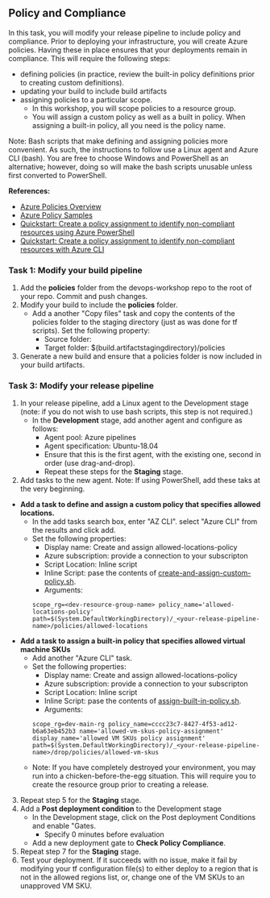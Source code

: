 ## Policy and Compliance

In this task, you will modify your release pipeline to include policy and compliance. Prior to deploying your infrastructure, you will create Azure policies. Having these in place ensures that your deployments remain in compliance. This will require the following steps:
- defining policies (in practice, review the built-in policy definitions prior to creating custom definitions).
- updating your build to include build artifacts
- assigning policies to a particular scope.
  - In this workshop, you will scope policies to a resource group.
  - You will assign a custom policy as well as a built in policy. When assigning a built-in policy, all you need is the policy name.

Note: Bash scripts that make defining and assigning policies more convenient. As such, the instructions to follow use a Linux agent and Azure CLI (bash). You are free to choose Windows and PowerShell as an alternative; however, doing so will make the bash scripts unusable unless first converted to PowerShell.

**References:**
- [Azure Policies Overview](https://docs.microsoft.com/en-us/azure/governance/policy/overview)
- [Azure Policy Samples](https://docs.microsoft.com/en-us/azure/governance/policy/samples/)
- [Quickstart: Create a policy assignment to identify non-compliant resources using Azure PowerShell](https://docs.microsoft.com/en-us/azure/governance/policy/assign-policy-powershell)
- [Quickstart: Create a policy assignment to identify non-compliant resources with Azure CLI](https://docs.microsoft.com/en-us/azure/governance/policy/assign-policy-azurecli)


### Task 1: Modify your build pipeline

1. Add the **policies** folder from the devops-workshop repo to the root of your repo. Commit and push changes.
2. Modify your build to include the **policies** folder.
   - Add a another "Copy files" task and copy the contents of the policies folder to the staging directory (just as was done for tf scripts). Set the following property:
     - Source folder: 
     - Target folder: $(build.artifactstagingdirectory)/policies
3. Generate a new build and ensure that a policies folder is now included in your build artifacts.

### Task 3: Modify your release pipeline

1. In your release pipeline, add a Linux agent to the Development stage (note: if you do not wish to use bash scripts, this step is not required.)
   -  In the **Development** stage, add another agent and configure as follows:
      - Agent pool: Azure pipelines
      - Agent specification: Ubuntu-18.04
      - Ensure that this is the first agent, with the existing one, second in order (use drag-and-drop).
      - Repeat these steps for the **Staging** stage. 
2. Add tasks to the new agent. Note: If using PowerShell, add these taks at the very beginning.

  - **Add a task to define and assign a custom policy that specifies allowed locations.** 
    - In the add tasks search box, enter "AZ CLI". select "Azure CLI" from the results and click add.
    - Set the following properties:
      - Display name: Create and assign allowed-locations-policy
      - Azure subscription: provide a connection to your subscripton
      - Script Location: Inline script
      - Inline Script: pase the contents of [create-and-assign-custom-policy.sh](https://raw.githubusercontent.com/manalotoj/devops-workshop/master/policies/create-and-assign-custom-policy.sh).
      - Arguments:
      ```
      scope_rg=<dev-resource-group-name> policy_name='allowed-locations-policy' path=$(System.DefaultWorkingDirectory)/_<your-release-pipeline-name>/policies/allowed-locations
      ```
  - **Add a task to assign a built-in policy that specifies allowed virtual machine SKUs**
    - Add another "Azure CLI" task.
    - Set the following properties:
      - Display name: Create and assign allowed-locations-policy
      - Azure subscription: provide a connection to your subscripton
      - Script Location: Inline script
      - Inline Script: pase the contents of [assign-built-in-policy.sh](https://raw.githubusercontent.com/manalotoj/devops-workshop/master/policies/assign-built-in-policy.sh).
      - Arguments:
      ```
      scope_rg=dev-main-rg policy_name=cccc23c7-8427-4f53-ad12-b6a63eb452b3 name='allowed-vm-skus-policy-assignment' display_name='allowed VM SKUs policy assignment' path=$(System.DefaultWorkingDirectory)/_<your-release-pipeline-name>/drop/policies/allowed-vm-skus
      ``` 
    - Note: If you have completely destroyed your environment, you may run into a chicken-before-the-egg situation. This will require you to create the resource group prior to creating a release.
3. Repeat step 5 for the **Staging** stage.
4. Add a **Post deployment condition** to the Development stage
   - In the Development stage, click on the Post deployment Conditions and enable "Gates.
     - Specify 0 minutes before evaluation
   - Add a new deployment gate to **Check Policy Compliance**.
5. Repeat step 7 for the **Staging** stage.
6. Test your deployment. If it succeeds with no issue, make it fail by modifying your tf configuration file(s) to either deploy to a region that is not in the allowed regions list, or, change one of the VM SKUs to an unapproved VM SKU.
 